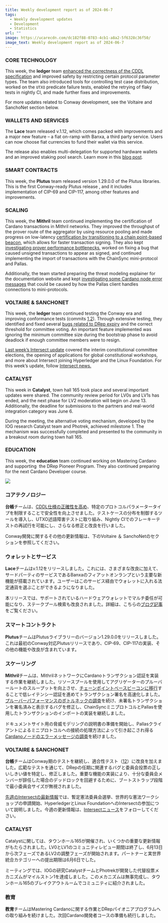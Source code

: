 ```yaml
---
title: Weekly development report as of 2024-06-7
tags:
  - Weekly development updates
  - Development
  - Statistics
url: ""
image: https://ucarecdn.com/dc182f88-0783-4cb1-a8a2-5f6328c36f50/
image_text: Weekly development report as of 2024-06-7
---
```


### CORE TECHNOLOGY

This week, the **ledger** team [enhanced the correctness of the CDDL specification](https://github.com/IntersectMBO/cardano-ledger/pull/4357) and improved safety by restricting certain protocol parameter types. The team also introduced tools for controlling test case distribution, worked on the `UTXO` predicate failure tests, enabled the retrying of flaky tests in nightly CI, and made further fixes and improvements.

For more updates related to Conway development, see the Voltaire and SanchoNet section below. 

### WALLETS AND SERVICES

The **Lace** team released v.1.12, which comes packed with improvements and a major new feature – a fiat on-ramp with Banxa, a third party service. Users can now choose fiat currencies to fund their wallet via this service.

The release also enables multi-delegation for supported hardware wallets and an improved staking pool search. Learn more in this [blog post](https://www.lace.io/blog/lace-1-12-0-release).

### SMART CONTRACTS

This week, the **Plutus** team released version 1.29.0.0 of the Plutus libraries. This is the first Conway-ready Plutus release , and it includes implementation of CIP-69 and CIP-117, among other features and improvements. 

### SCALING

This week, the **Mithril** team continued implementing the certification of Cardano transactions in Mithril networks. They improved the throughput of the prover route of the aggregator by using resource pooling and made progress on low-latency [certification by transitioning to a chain point-based beacon](https://github.com/input-output-hk/mithril/issues/1697), which allows for faster transaction signing. They also kept [investigating prover performance bottlenecks](https://github.com/input-output-hk/mithril/issues/1730), worked on fixing a bug that caused unsigned transactions to appear as signed, and continued implementing the import of transactions with the ChainSync mini-protocol and Pallas.

Additionally, the team started preparing the threat modeling explainer for the documentation website and kept [investigating some Cardano node error messages](https://github.com/input-output-hk/mithril/issues/1632) that could be caused by how the Pallas client handles connections to mini-protocols.

### VOLTAIRE & SANCHONET

This week, the **ledger** team continued testing the Conway era and improving conformance tests (commits [1](https://github.com/IntersectMBO/cardano-ledger/pull/4338),[2](https://github.com/IntersectMBO/cardano-ledger/pull/4354)). Through extensive testing, they identified and fixed several [bugs related to DRep expiry](https://github.com/IntersectMBO/cardano-ledger/pull/4358) and the correct threshold for committee voting. An important feature implemented was ignoring the minimum committee size during the bootstrap phase to avoid deadlock if enough committee members were to resign. 

[Last week’s Intersect update](https://www.intersectmbo.org/news/intersect-development-update-16-may-31st) covered the interim constitutional committee elections, the opening of applications for global constitutional workshops, and more about Intersect joining Hyperledger and the Linux Foundation. For this week’s update, follow [Intersect news.](https://www.intersectmbo.org/news)

### CATALYST

This week in **Catalyst**, town hall 165 took place and several important updates were shared. The community review period for LV0s and LV1s has ended, and the next phase for LV2 moderation will begin on June 13. Additionally, the deadline for submissions to the partners and real-world integration category was June 6.

During the meeting, the alternative voting mechanism, developed by the IOG research Catalyst team and Photrek, achieved milestone 1. The mechanism was successfully completed and presented to the community in a breakout room during town hall 165.

### EDUCATION

This week, the **education** team continued working on Mastering Cardano and supporting  the DRep Pioneer Program. They also continued preparing for the next Cardano Developer course.  
  
![](https://ucarecdn.com/6d621cc7-a7f8-43fd-b674-f247155672d9/-/preview/-/format/auto/-/quality/smart/)

### コアテクノロジー

**台帳**チームは、[CDDL仕様の正確性を高め](https://github.com/IntersectMBO/cardano-ledger/pull/4357)、特定のプロトコルパラメータータイプを制限することで安全性を向上させました。テストケースの分布を制御するツールを導入し、UTXO述語障害テストに取り組み、Nightly CIでのフレーキーテストの再試行を可能にし、さらなる修正と改良を行いました。

Conway開発に関するその他の更新情報は、下のVoltaire ＆ SanchoNetのセクションを参照してください。 

### ウォレットとサービス

**Lace**チームはv.1.12をリリースしました。これには、さまざまな改良に加えて、サードパーティのサービスであるBanxaのフィアットオンランプという主要な新機能が搭載されています。ユーザーはこのサービス経由でウォレットに入れる法定通貨を選ぶことができるようになりました。

本リリースでは、サポートされているハードウェアウォレットでマルチ委任が可能になり、ステークプール検索も改良されました。詳細は、こちらの[ブログ記事](https://www.lace.io/blog/lace-1-12-0-release)をご覧ください。

### スマートコントラクト

**Plutus**チームはPlutusライブラリーのバージョン1.29.0.0をリリースしました。これは最初のConway対応Plutusリリースであり、CIP-69、CIP-117の実装、その他の機能や改良が含まれています。 

### スケーリング

**Mithril**チームは、MithrilネットワークにCardanoトランザクション認証を実装する作業を継続しました。リソースプールを使用してアグリゲーターのプルーバールートのスループットを向上させ、[チェーンポイントベースビーコンに移行](https://github.com/input-output-hk/mithril/issues/1697)することで低レイテンシー認証を進めてトランザクション署名を高速化しました。[プルーバーパフォーマンスのボトルネックの調査](https://github.com/input-output-hk/mithril/issues/1730)を続け、未署名トランザクションを署名済みと表示するバグを修正し、ChainSyncミニプロトコルとPallasを使用したトランザクションのインポートの実装を継続しました。

ドキュメントサイト用の脅威モデリングの説明書の準備を開始し、Pallasクライアントによるミニプロトコルへの接続の処理方法によって引き起こされ得る[Cardanoノードのエラーメッセージの調査](https://github.com/input-output-hk/mithril/issues/1632)を続けました。

### VOLTAIRE & SANCHONET

**台帳**チームはConway期のテストを継続し、適合性テスト（[1](https://github.com/IntersectMBO/cardano-ledger/pull/4338)[2](https://github.com/IntersectMBO/cardano-ledger/pull/4354)）に改良を加えました。広範なテストを通じて、DRepの任期に関連するバグと委員会投票の正しいしきい値を特定し、修正しました。重要な機能の実装により、十分な委員会メンバーが辞任した場合のデッドロックを回避するために、ブートストラップ段階で最小委員会サイズが無視されました。 

[先週のIntersectの最新情報](https://www.intersectmbo.org/news/intersect-development-update-16-may-31st)では、暫定憲法委員会選挙、世界的な憲法ワークショップの申請開始、HyperledgerとLinux FoundationへのIntersectの参加について説明しました。今週の更新情報は、[Intersectニュース](https://www.intersectmbo.org/news)をフォローしてください。

### CATALYST

Catalystに関しては、タウンホール165が開催され、いくつかの重要な更新情報がもたらされました。LV0とLV1のコミュニティレビュー期間は終了し、6月13日から次フェーズであるLV2の調整フェーズが開始されます。パートナーと実世界統合カテゴリーへの提出期限は6月6日でした。

ミーティングでは、IOGの研究CatalystチームとPhotrekが開発した代替投票メカニズムがマイルストン1を達成しました。このメカニズムは無事完成し、タウンホール165のブレイクアウトルームでコミュニティに紹介されました。

### 教育

**教育**チームはMastering Cardanoに関する作業とDRepパイオニアプログラムへの取り組みを続けました。次回Cardano開発者コースの準備も続行しました。
